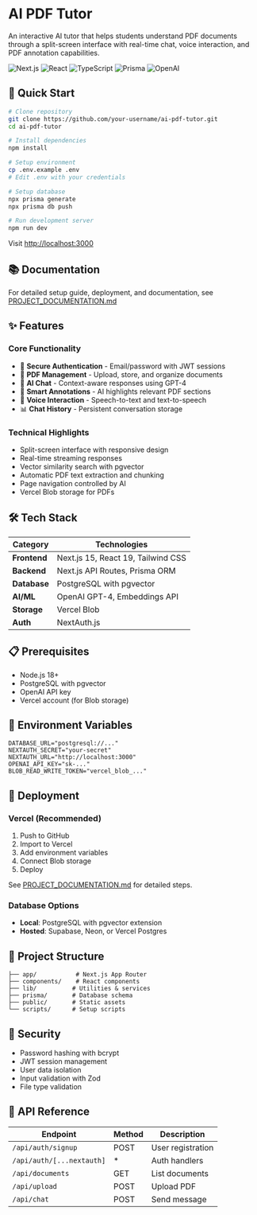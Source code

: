 # AI PDF Tutor

An interactive AI tutor that helps students understand PDF documents through a split-screen interface with real-time chat, voice interaction, and PDF annotation capabilities.

![Next.js](https://img.shields.io/badge/Next.js-15.5.4-black)
![React](https://img.shields.io/badge/React-19.1.0-blue)
![TypeScript](https://img.shields.io/badge/TypeScript-5.0-blue)
![Prisma](https://img.shields.io/badge/Prisma-6.16.3-purple)
![OpenAI](https://img.shields.io/badge/OpenAI-GPT--4-green)

## 🚀 Quick Start

```bash
# Clone repository
git clone https://github.com/your-username/ai-pdf-tutor.git
cd ai-pdf-tutor

# Install dependencies
npm install

# Setup environment
cp .env.example .env
# Edit .env with your credentials

# Setup database
npx prisma generate
npx prisma db push

# Run development server
npm run dev
```

Visit [http://localhost:3000](http://localhost:3000)

## 📚 Documentation

For detailed setup guide, deployment, and documentation, see [PROJECT_DOCUMENTATION.md](./PROJECT_DOCUMENTATION.md)

## ✨ Features

### Core Functionality
- 🔐 **Secure Authentication** - Email/password with JWT sessions
- 📄 **PDF Management** - Upload, store, and organize documents
- 💬 **AI Chat** - Context-aware responses using GPT-4
- 🎯 **Smart Annotations** - AI highlights relevant PDF sections
- 🎤 **Voice Interaction** - Speech-to-text and text-to-speech
- 📊 **Chat History** - Persistent conversation storage

### Technical Highlights
- Split-screen interface with responsive design
- Real-time streaming responses
- Vector similarity search with pgvector
- Automatic PDF text extraction and chunking
- Page navigation controlled by AI
- Vercel Blob storage for PDFs

## 🛠️ Tech Stack

| Category | Technologies |
|----------|-------------|
| **Frontend** | Next.js 15, React 19, Tailwind CSS |
| **Backend** | Next.js API Routes, Prisma ORM |
| **Database** | PostgreSQL with pgvector |
| **AI/ML** | OpenAI GPT-4, Embeddings API |
| **Storage** | Vercel Blob |
| **Auth** | NextAuth.js |

## 📋 Prerequisites

- Node.js 18+
- PostgreSQL with pgvector
- OpenAI API key
- Vercel account (for Blob storage)

## 🔧 Environment Variables

```env
DATABASE_URL="postgresql://..."
NEXTAUTH_SECRET="your-secret"
NEXTAUTH_URL="http://localhost:3000"
OPENAI_API_KEY="sk-..."
BLOB_READ_WRITE_TOKEN="vercel_blob_..."
```

## 🚢 Deployment

### Vercel (Recommended)

1. Push to GitHub
2. Import to Vercel
3. Add environment variables
4. Connect Blob storage
5. Deploy

See [PROJECT_DOCUMENTATION.md](./PROJECT_DOCUMENTATION.md) for detailed steps.

### Database Options

- **Local**: PostgreSQL with pgvector extension
- **Hosted**: Supabase, Neon, or Vercel Postgres

## 📁 Project Structure

```
├── app/           # Next.js App Router
├── components/    # React components
├── lib/          # Utilities & services
├── prisma/       # Database schema
├── public/       # Static assets
└── scripts/      # Setup scripts
```

## 🔐 Security

- Password hashing with bcrypt
- JWT session management
- User data isolation
- Input validation with Zod
- File type validation

## 📝 API Reference

| Endpoint | Method | Description |
|----------|--------|-------------|
| `/api/auth/signup` | POST | User registration |
| `/api/auth/[...nextauth]` | * | Auth handlers |
| `/api/documents` | GET | List documents |
| `/api/upload` | POST | Upload PDF |
| `/api/chat` | POST | Send message |
